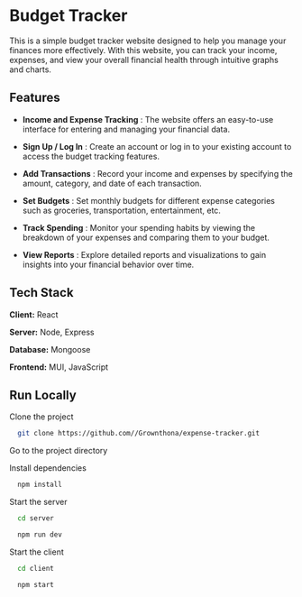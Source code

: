 # Budget Tracker

This is a simple budget tracker website designed to help you manage your finances more effectively. With this website, you can track your income, expenses, and view your overall financial health through intuitive graphs and charts.



## Features

- **Income and Expense Tracking** : The website offers an easy-to-use interface for entering and managing your financial data.


- **Sign Up / Log In** : Create an account or log in to your existing account to access the budget tracking features.

- **Add Transactions** : Record your income and expenses by specifying the amount, category, and date of each transaction.

- **Set Budgets** : Set monthly budgets for different expense categories such as groceries, transportation, entertainment, etc.

- **Track Spending** : Monitor your spending habits by viewing the breakdown of your expenses and comparing them to your budget.

- **View Reports** : Explore detailed reports and visualizations to gain insights into your financial behavior over time.



## Tech Stack

**Client:** React

**Server:** Node, Express

**Database:** Mongoose

**Frontend:** MUI, JavaScript

## Run Locally

Clone the project

```bash
  git clone https://github.com//Grownthona/expense-tracker.git

```

Go to the project directory


Install dependencies

```bash
  npm install
```

Start the server

```bash
  cd server
```
```bash
  npm run dev
```
Start the client

```bash
  cd client
```
```bash
  npm start
```



